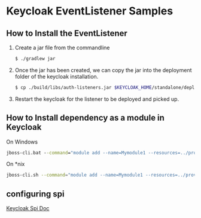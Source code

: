 # Keycloak EventListener Samples

## How to Install the EventListener
1. Create a jar file from the commandline
    ```sh
    $ ./gradlew jar
    ```
    
2. Once the jar has been created, we can copy the jar into the deployment folder of the keycloak installation.
    ```sh
    $ cp ./build/libs/auth-listeners.jar $KEYCLOAK_HOME/standalone/deployments
    ```
    
3. Restart the keycloak for the listener to be deployed and picked up.

## How to Install dependency as a module in Keycloak
On Windows

```cmd
jboss-cli.bat --command="module add --name=Mymodule1 --resources=../providers/xxClient.jar" 
```

On *nix

```sh
jboss-cli.sh --command="module add --name=Mymodule1 --resources=../providers/xxClient.jar" 
```

## configuring spi
[Keycloak Spi Doc](https://keycloak.gitbooks.io/documentation/server_installation/topics/config-subsystem/configure-spi-providers.html)